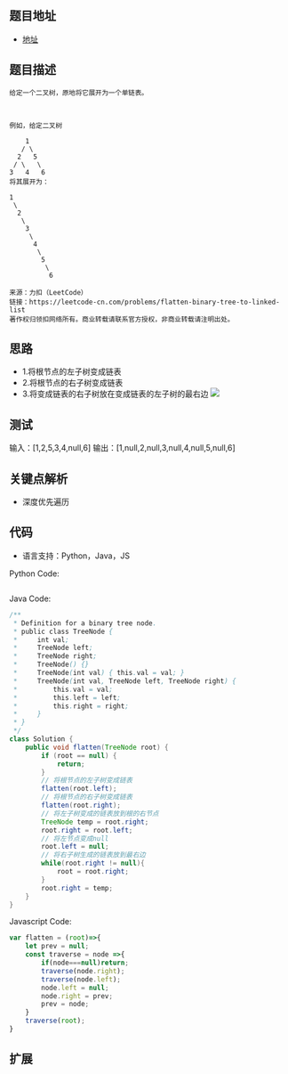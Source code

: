 ## 题目地址

- [地址](https://leetcode-cn.com/problems/flatten-binary-tree-to-linked-list/)

## 题目描述

```
给定一个二叉树，原地将它展开为一个单链表。

 

例如，给定二叉树

    1
   / \
  2   5
 / \   \
3   4   6
将其展开为：

1
 \
  2
   \
    3
     \
      4
       \
        5
         \
          6

来源：力扣（LeetCode）
链接：https://leetcode-cn.com/problems/flatten-binary-tree-to-linked-list
著作权归领扣网络所有。商业转载请联系官方授权，非商业转载请注明出处。
```

## 思路
- 1.将根节点的左子树变成链表
- 2.将根节点的右子树变成链表
- 3.将变成链表的右子树放在变成链表的左子树的最右边
![](https://pic.leetcode-cn.com/7427f6e30a8a6e3d44375579d00b9e6eec53500b67643868817b7ad775b82adb-114_1.png)

## 测试
输入：[1,2,5,3,4,null,6]
输出：[1,null,2,null,3,null,4,null,5,null,6]

## 关键点解析

- 深度优先遍历

## 代码

- 语言支持：Python，Java，JS

Python Code:

```python
```

Java Code:

```java
/**
 * Definition for a binary tree node.
 * public class TreeNode {
 *     int val;
 *     TreeNode left;
 *     TreeNode right;
 *     TreeNode() {}
 *     TreeNode(int val) { this.val = val; }
 *     TreeNode(int val, TreeNode left, TreeNode right) {
 *         this.val = val;
 *         this.left = left;
 *         this.right = right;
 *     }
 * }
 */
class Solution {
    public void flatten(TreeNode root) {
        if (root == null) {
            return;
        }
        // 将根节点的左子树变成链表
        flatten(root.left);
        // 将根节点的右子树变成链表
        flatten(root.right);
        // 将左子树变成的链表放到根的右节点
        TreeNode temp = root.right;
        root.right = root.left;
        // 将左节点变成null
        root.left = null;
        // 将右子树生成的链表放到最右边
        while(root.right != null){
            root = root.right;
        }
        root.right = temp;
    }
}
```

Javascript Code:
```js
var flatten = (root)=>{
    let prev = null;
    const traverse = node =>{
        if(node===null)return;
        traverse(node.right);
        traverse(node.left);
        node.left = null;
        node.right = prev;
        prev = node;
    }
    traverse(root);
}
```


## 扩展
